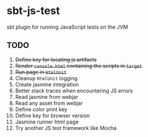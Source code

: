# sbt-js-test
sbt plugin for running JavaScript tests on the JVM

## TODO
1.  ~~Define key for locating js artifacts~~
2.  ~~Render `console.html` containing the scripts in `target`~~
3.  ~~Run page in `HtmlUnit`~~
4.  Cleanup `HtmlUnit` logging.
5.  Create jasmine integration
6.  Better stack traces when encountering JS errors
7.  Read jasmine from webjar
8.  Read any asset from webjar
9.  Define color print key
10. Define key for browser version
11. Jasmine runner html page
12. Try another JS test framework like Mocha
